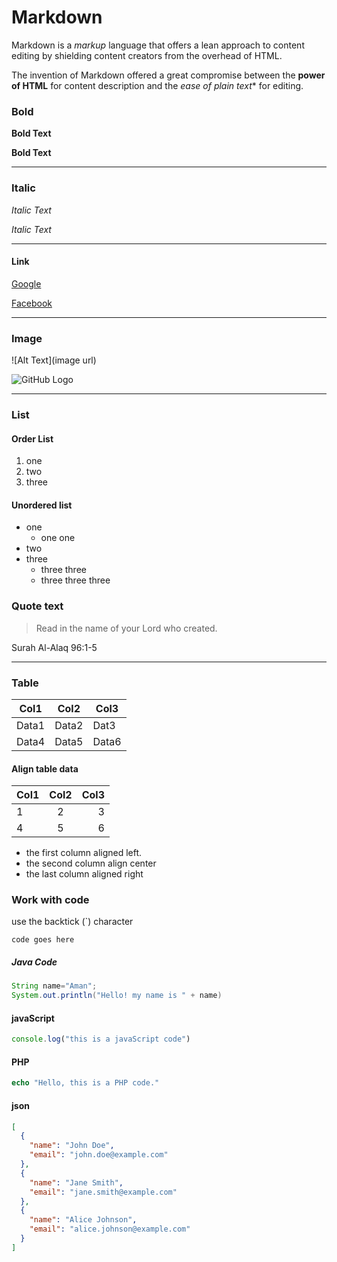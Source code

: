 # Markdown

Markdown is a _markup_ language that offers a lean approach to content editing by shielding content creators from the overhead of HTML. 
 
The invention of Markdown offered a great compromise between the **power of HTML** for content description and the *ease of plain text** for editing.

### Bold 

**Bold Text** 

__Bold Text__

---

### Italic
*Italic Text*

_Italic Text_


--- 
#### Link

[Google](https://google.com)

[Facebook](https://facebook.com)

----

### Image

![Alt Text](image url)

![GitHub Logo](https://github.githubassets.com/assets/GitHub-Mark-ea2971cee799.png)


---
### List 
#### Order List

1. one
1. two
1. three

#### Unordered list 

- one
    - one one
- two
- three
    - three three
    - three three three


### Quote text

> Read in the name of your Lord who created.

Surah Al-Alaq 96:1-5


-----

### Table 

Col1|Col2|Col3
-|-|-
Data1|Data2|Dat3
Data4|Data5|Data6

#### Align table data
Col1|Col2|Col3
:-|:-:|-:
1|2|3
4|5|6

- the first column aligned left. 
- the second column align center 
- the last column aligned right


### Work with code

use the backtick (`) character

```
code goes here
```

##### Java Code

```java
String name="Aman";
System.out.println("Hello! my name is " + name)
```

#### javaScript

```javascript
console.log("this is a javaScript code")
```

#### PHP

```php
echo "Hello, this is a PHP code."
```

#### json
```json
[
  {
    "name": "John Doe",
    "email": "john.doe@example.com"
  },
  {
    "name": "Jane Smith",
    "email": "jane.smith@example.com"
  },
  {
    "name": "Alice Johnson",
    "email": "alice.johnson@example.com"
  }
]

```
